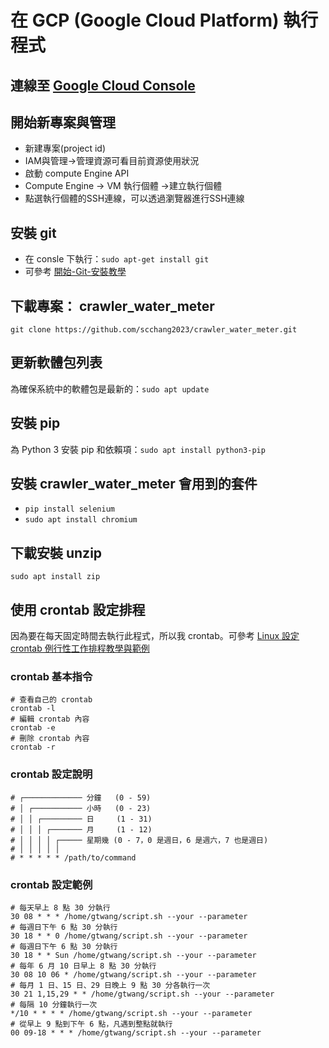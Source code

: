 # 在 GCP (Google Cloud Platform) 執行程式

## 連線至 [Google Cloud Console](https://console.cloud.google.com/)

## 開始新專案與管理

- 新建專案(project id)
- IAM與管理->管理資源可看目前資源使用狀況
- 啟動 compute Engine API
- Compute Engine -> VM 執行個體 ->建立執行個體
- 點選執行個體的SSH連線，可以透過瀏覽器進行SSH連線

## 安裝 git

- 在 consle 下執行：`sudo apt-get install git`
- 可參考 [開始-Git-安裝教學](https://git-scm.com/book/zh-tw/v2/%E9%96%8B%E5%A7%8B-Git-%E5%AE%89%E8%A3%9D%E6%95%99%E5%AD%B8)

## 下載專案： crawler_water_meter

`git clone https://github.com/scchang2023/crawler_water_meter.git`

## 更新軟體包列表

為確保系統中的軟體包是最新的：`sudo apt update`

## 安裝 pip

為 Python 3 安裝 pip 和依賴項：`sudo apt install python3-pip`

## 安裝 crawler_water_meter 會用到的套件

- `pip install selenium`
- `sudo apt install chromium`

## 下載安裝 unzip

`sudo apt install zip`

## 使用 crontab 設定排程

因為要在每天固定時間去執行此程式，所以我 crontab。可參考
[Linux 設定 crontab 例行性工作排程教學與範例](https://blog.gtwang.org/linux/linux-crontab-cron-job-tutorial-and-examples/)

### crontab 基本指令

```linux
# 查看自己的 crontab
crontab -l
# 編輯 crontab 內容
crontab -e
# 刪除 crontab 內容
crontab -r
```

### crontab 設定說明

```linux
# ┌───────────── 分鐘   (0 - 59)
# │ ┌─────────── 小時   (0 - 23)
# │ │ ┌───────── 日     (1 - 31)
# │ │ │ ┌─────── 月     (1 - 12)
# │ │ │ │ ┌───── 星期幾 (0 - 7，0 是週日，6 是週六，7 也是週日)
# │ │ │ │ │
# * * * * * /path/to/command
```

### crontab 設定範例

```linux
# 每天早上 8 點 30 分執行
30 08 * * * /home/gtwang/script.sh --your --parameter
# 每週日下午 6 點 30 分執行
30 18 * * 0 /home/gtwang/script.sh --your --parameter
# 每週日下午 6 點 30 分執行
30 18 * * Sun /home/gtwang/script.sh --your --parameter
# 每年 6 月 10 日早上 8 點 30 分執行
30 08 10 06 * /home/gtwang/script.sh --your --parameter
# 每月 1 日、15 日、29 日晚上 9 點 30 分各執行一次
30 21 1,15,29 * * /home/gtwang/script.sh --your --parameter
# 每隔 10 分鐘執行一次
*/10 * * * * /home/gtwang/script.sh --your --parameter
# 從早上 9 點到下午 6 點，凡遇到整點就執行
00 09-18 * * * /home/gtwang/script.sh --your --parameter
```
